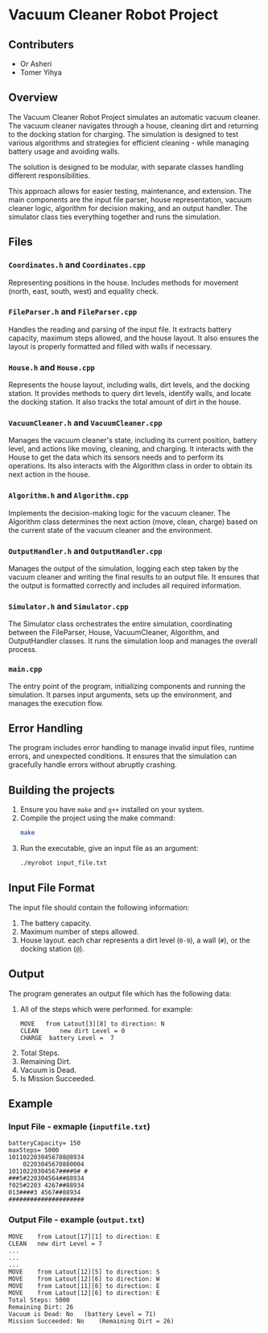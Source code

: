 # Vacuum Cleaner Robot Project

## Contributers

- Or Asheri
- Tomer Yihya

## Overview
The Vacuum Cleaner Robot Project simulates an automatic vacuum cleaner.
The vacuum cleaner navigates through a house, cleaning dirt and returning to the docking station for charging. 
The simulation is designed to test various algorithms and strategies for efficient cleaning - while managing battery usage and avoiding walls.

The solution is designed to be modular, with separate classes handling different responsibilities.

This approach allows for easier testing, maintenance, and extension.
The main components are the input file parser, house representation, vacuum cleaner logic, algorithm for decision making, and an output handler. 
The simulator class ties everything together and runs the simulation.



## Files

### `Coordinates.h` and `Coordinates.cpp`
Representing positions in the house.
Includes methods for movement (north, east, south, west) and equality check.

### `FileParser.h` and `FileParser.cpp`
Handles the reading and parsing of the input file.
It extracts battery capacity, maximum steps allowed, and the house layout. 
It also ensures the layout is properly formatted and filled with walls if necessary.

### `House.h` and `House.cpp`
Represents the house layout, including walls, dirt levels, and the docking station. It provides methods to query dirt levels, identify walls, and locate the docking station. It also tracks the total amount of dirt in the house.

### `VacuumCleaner.h` and `VacuumCleaner.cpp`
Manages the vacuum cleaner's state, including its current position, battery level, and actions like moving, cleaning, and charging.
It interacts with the House to get the data which its sensors needs and to perform its operations.
Its also interacts with the Algorithm class in order to obtain its next action in the house.

### `Algorithm.h` and `Algorithm.cpp`
Implements the decision-making logic for the vacuum cleaner.
The Algorithm class determines the next action (move, clean, charge) based on the current state of the vacuum cleaner and the environment.

### `OutputHandler.h` and `OutputHandler.cpp`
Manages the output of the simulation, logging each step taken by the vacuum cleaner and writing the final results to an output file. 
It ensures that the output is formatted correctly and includes all required information.


### `Simulator.h` and `Simulator.cpp`
The Simulator class orchestrates the entire simulation, coordinating between the FileParser, House, VacuumCleaner, Algorithm, and OutputHandler classes.
It runs the simulation loop and manages the overall process.

### `main.cpp`
The entry point of the program, initializing components and running the simulation. 
It parses input arguments, sets up the environment, and manages the execution flow.


## Error Handling
The program includes error handling to manage invalid input files, runtime errors, and unexpected conditions.
It ensures that the simulation can gracefully handle errors without abruptly crashing.


## Building the projects
1. Ensure you have `make` and `g++` installed on your system.
2. Compile the project using the make command:
   ```sh
   make
   ```
3. Run the executable, give an input file as an argument:
   ```sh
   ./myrobot input_file.txt
   ```




## Input File Format

The input file should contain the following information:

1. The battery capacity. 
2. Maximum number of steps allowed.
3. House layout.
   each char represents a dirt level (`0-9`), a wall (`#`), or the docking station (`@`). 

## Output
The program generates an output file which has the following data:

1. All of the steps which were performed.
   for example:
   ```
   MOVE	  from Latout[3][8] to direction: N
   CLEAN	  new dirt Level = 0
   CHARGE  battery Level =  7
   ```
2. Total Steps.
3. Remaining Dirt.
4. Vacuum is Dead.
5. Is Mission Succeeded.

## Example

### Input File - exmaple (`inputfile.txt`)
```
batteryCapacity= 150
maxSteps= 5000
1011022030456708@8934
    02203045670880004
10110220304567####9# #
###5#220304564##88934
f025#2203 4267##88934
013####3 4567##88934
#####################
```

### Output File - example (`output.txt`)
```
MOVE	from Latout[17][1] to direction: E
CLEAN	new dirt Level = 7
...
...
...
MOVE	from Latout[12][5] to direction: S
MOVE	from Latout[12][6] to direction: W
MOVE	from Latout[11][6] to direction: E
MOVE	from Latout[12][6] to direction: E
Total Steps: 5000
Remaining Dirt: 26
Vacuum is Dead: No	 (battery Level = 71)
Mission Succeeded: No	 (Remaining Dirt = 26)
```

